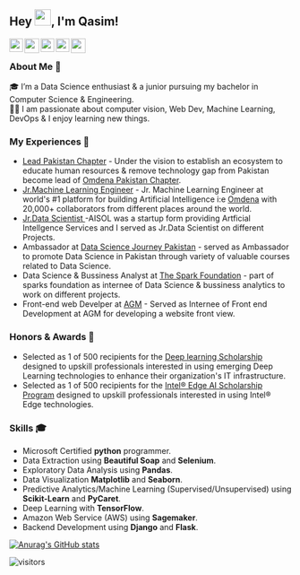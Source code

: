 
## Hey <img src="https://github.com/TheDudeThatCode/TheDudeThatCode/blob/master/Assets/Hi.gif" width="29px">, I'm Qasim!

<a href="https://www.facebook.com/aiwithqasim" target="_blank">
  <img align="left" width="24px" src="https://cdn1.iconfinder.com/data/icons/logotypes/32/square-facebook-256.png"  />
</a>

<a href="mailto:qasimhassan1020@gmail.com" target="_blank">
  <img align="left" width="26px" src="https://cdn1.iconfinder.com/data/icons/google-new-logos-1/32/gmail_new_logo-256.png" />
</a>

<a href="https://www.kaggle.com/qasimhassan" target="_blank">
  <img align="left" width="24px" src="https://cdn4.iconfinder.com/data/icons/logos-and-brands/512/189_Kaggle_logo_logos-256.png"  />
</a>

<a href="https://www.linkedin.com/in/qasim-hassan/" target="_blank">
  <img align="left" width="24px" src="https://cdn2.iconfinder.com/data/icons/social-media-2285/512/1_Linkedin_unofficial_colored_svg-256.png"  />
</a>

<a href="https://qasim1020.medium.com/" target="_blank">
  <img align="left" width="26px" src="https://cdn3.iconfinder.com/data/icons/social-media-2285/1151/Medium_logo_-_black-256.png" />
</a>

<br />

### About Me 🚀
🎓 I’m a Data Science enthusiast & a junior pursuing my bachelor in Computer Science & Engineering. </br>
👨‍💻  I am passionate about computer vision, Web Dev, Machine Learning, DevOps & I enjoy learning new things. </br>

### My Experiences 🙌

- [Lead Pakistan Chapter](https://omdena.com/omdena-chapter-page-pakistan/) - Under the vision to establish an ecosystem to educate human resources & remove technology gap from Pakistan become lead of [Omdena Pakistan Chapter](https://www.facebook.com/OmdenaPK/).
- [Jr.Machine Learning Engineer](https://omdena.com/) - Jr. Machine Learning Engineer at world's #1 platform for building Artificial Intelligence i:e [Omdena](https://omdena.com/) with 20,000+ collaborators from different places around the world.
- [Jr.Data Scientist ](https://www.linkedin.com/company/aisol-ai-solutions/) -AISOL was a startup form providing Artficial Intellgence Services and I served as Jr.Data Scientist on different Projects.
- Ambassador at [Data Science Journey Pakistan](https://www.linkedin.com/company/data-science-journey-pakistan/) - served as Ambassador to promote Data Science in Pakistan through  variety of valuable courses related to Data Science.
- Data Science & Bussiness Analyst at [The Spark Foundation](https://www.thesparksfoundationsingapore.org/) - part of sparks foundation as internee of Data Science & bussiness analytics to work on different projects.
- Front-end web Develper at [AGM](https://www.linkedin.com/company/agm-kuwait-&-partners/) - Served as Internee of Front end Development at AGM for developing a website front view.

### Honors & Awards 🏅
-  Selected as 1 of 500 recipients for the [Deep learning Scholarship](https://www.udacity.com/bertelsmann-tech-scholarships) designed to upskill professionals interested in using emerging Deep Learning technologies to enhance their organization's IT infrastructure.
-  Selected as 1 of 500 recipients for the [Intel® Edge AI Scholarship Program](https://www.udacity.com/scholarships/intel-edge-ai-scholarship) designed to upskill professionals interested in using Intel® Edge technologies.

### Skills 🎓
- Microsoft Certified <strong>python</strong> programmer.
- Data Extraction using <strong>Beautiful Soap</strong> and <strong>Selenium</strong>.
- Exploratory Data Analysis using <strong>Pandas</strong>.
- Data Visualization <strong>Matplotlib</strong> and <strong>Seaborn</strong>.
- Predictive Analytics/Machine Learning (Supervised/Unsupervised) using <strong>Scikit-Learn</strong> and <strong>PyCaret</strong>.
- Deep Learning  with <strong>TensorFlow</strong>.
- Amazon Web Service (AWS) using  <strong>Sagemaker</strong>.
- Backend Development using <strong>Django</strong> and <strong>Flask</strong>.

[![Anurag's GitHub stats](https://github-readme-stats.vercel.app/api?username=aiwithqasim)](https://github.com/anuraghazra/github-readme-stats)

![visitors](https://visitor-badge.laobi.icu/badge?page_id=qasim1020.qasim-hassan)

